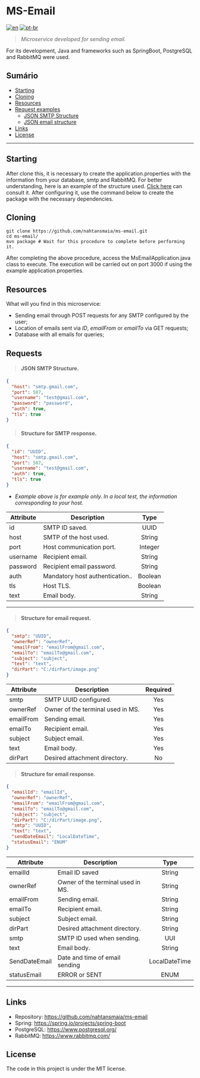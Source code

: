 # MS-Email
[![en](https://img.shields.io/badge/lang-en-red.svg)](https://github.com/nahtansmaia/ms-email/blob/master/README.en.md)
[![pt-br](https://img.shields.io/badge/lang-pt--br-green.svg)](https://github.com/nahtansmaia/ms-email/blob/master/README.md)

> *Microservice developed for sending email.*

For its development, Java and frameworks such as SpringBoot, PostgreSQL and RabbitMQ were used.

## Sumário

- [Starting](https://github.com/nahtansmaia/ms-email#Starting)
- [Cloning](https://github.com/nahtansmaia/ms-email#Cloning)
- [Resources](https://github.com/nahtansmaia/ms-email#Resources)
- [Request examples](https://github.com/nahtansmaia/ms-email#requests)
    - [JSON SMTP Structure](https://github.com/nahtansmaia/ms-email#JSON-SMTP-Structure)
    - [JSON email structure](https://github.com/nahtansmaia/ms-email#Structure-for-SMTP-response.)
- [Links](https://github.com/nahtansmaia/ms-email#links)
- [License](https://github.com/nahtansmaia/ms-email#license)

---

## Starting

After clone this, it is necessary to create the application.properties with the information from your database, smtp and
RabbitMQ. For better understanding, here is an example of the structure used.
[Click here](https://github.com/nahtansmaia/ms-email/blob/master/src/main/resources/application-example.properties)
can consult it. After configuring it, use the command below to create the package with the
necessary dependencies.

## Cloning

```shell
git clone https://github.com/nahtansmaia/ms-email.git
cd ms-email/
mvn package # Wait for this procedure to complete before performing it.
```

After completing the above procedure, access the MsEmailApplication.java class to execute. The execution will be carried out
on port 3000 if using the example application.properties.

## Resources

What will you find in this microservice:

- Sending email through POST requests for any SMTP configured by the user;
- Location of emails sent via *ID*, *emailFrom* or *emailTo* via GET requests;
- Database with all emails for queries;

## Requests

> #### JSON SMTP Structure.

```json
{
  "host": "smtp.gmail.com",
  "port": 587,
  "username": "test@gmail.com",
  "password": "password",
  "auth": true,
  "tls": true
}
```


> #### Structure for SMTP response.

```json
{
  "id": "UUID",
  "host": "smtp.gmail.com",
  "port": 587,
  "username": "test@gmail.com",
  "auth": true,
  "tls": true
}
```

* *Example above is for example only. In a local test, the information corresponding to
  your host.*

| Attribute| Description                      |   Type  |
|----------|----------------------------------|:-------:|
| id       | SMTP ID saved.                   |   UUID  |
| host     | SMTP of the host used.           |  String |
| port     | Host communication port.         | Integer |
| username | Recipient email.                 |  String |
| password | Recipient email password.        |  String |
| auth     | Mandatory host authentication..  | Boolean |
| tls      | Host TLS.                        | Boolean |
| text     | Email body.                      |  String |

---

> #### Structure for email request.

```json
{
  "smtp": "UUID",
  "ownerRef": "ownerRef",
  "emailFrom": "emailFrom@gmail.com",
  "emailTo": "emailTo@gmail.com",
  "subject": "subject",
  "text": "text",
  "dirPart": "C:/dirPart/image.png"
}
```

| Attribute | Description                       | Required |
|-----------|-----------------------------------| :-------:|
| smtp      | SMTP UUID configured.             | Yes      |
| ownerRef  | Owner of the terminal used in MS. | Yes      |
| emailFrom | Sending email.                    | Yes      |
| emailTo   | Recipient email.                  | Yes      |
| subject   | Subject email.             | Yes      |
| text      | Email body.                       | Yes      |
| dirPart   | Desired attachment directory.     | No       |


> #### Structure for email response.
>

```json
{
  "emailId": "emailId",
  "ownerRef": "ownerRef",
  "emailFrom": "emailFrom@gmail.com",
  "emailTo": "emailTo@gmail.com",
  "subject": "subject",
  "dirPart": "C:/dirPart/image.png",
  "smtp": "UUID",
  "text": "text",
  "sendDateEmail": "LocalDateTime",
  "statusEmail": "ENUM"
}
```

| Attribute     | Description                       | Type          |
|---------------|-----------------------------------|:-------------:|
| emailId       | Email ID saved                    | String        |
| ownerRef      | Owner of the terminal used in MS. | String        |
| emailFrom     | Sending email.                    | String        |
| emailTo       | Recipient email.                  | String        |
| subject       | Subject email.             | String        |
| dirPart       | Desired attachment directory.     | String        |
| smtp          | SMTP ID used when sending.        | UUI           |
| text          | Email body.                       | String        |
| SendDateEmail | Date and time of email sending    | LocalDateTime |
| statusEmail   | ERROR or SENT                     | ENUM          |

---

## Links

- Repository: https://github.com/nahtansmaia/ms-email
- Spring: https://spring.io/projects/spring-boot
- PostgreSQL: https://www.postgresql.org/
- RabbitMQ: https://www.rabbitmq.com/

## License

The code in this project is under the MIT license.
